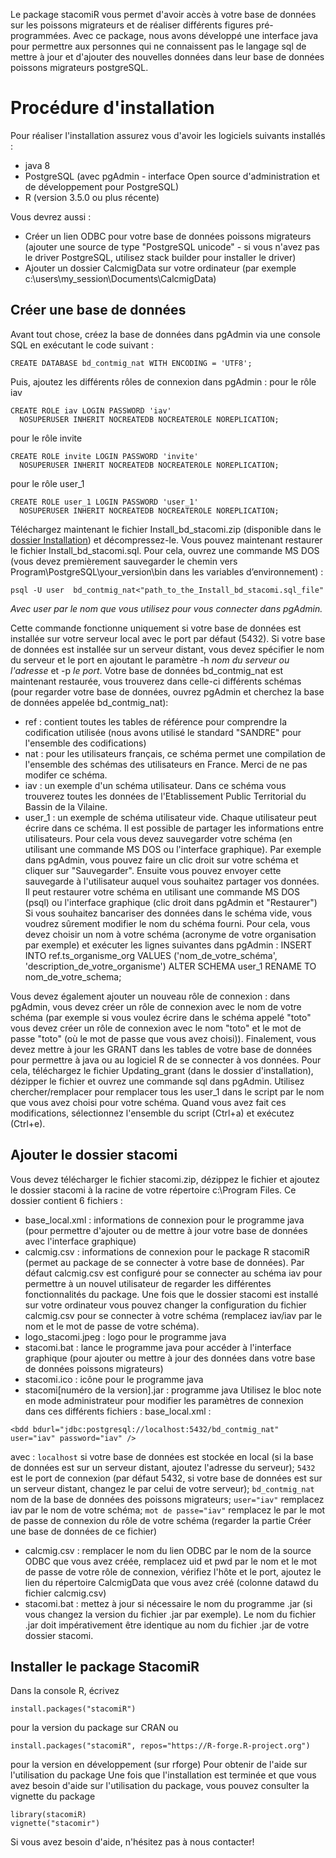Le package stacomiR vous permet d'avoir accès à votre base de données sur les poissons migrateurs et de réaliser différents figures pré-programmées. Avec ce package, nous avons développé une interface java pour permettre aux personnes qui ne connaissent pas le langage sql de mettre à jour et d'ajouter des nouvelles données dans leur base de données poissons migrateurs postgreSQL.

# Procédure d'installation

Pour réaliser l'installation assurez vous d'avoir les logiciels suivants installés :
- java 8
- PostgreSQL (avec pgAdmin - interface Open source d'administration et de développement pour PostgreSQL)
- R (version 3.5.0 ou plus récente)

Vous devrez aussi :
- Créer un lien ODBC pour votre base de données poissons migrateurs (ajouter une source de type "PostgreSQL unicode" - si vous n'avez pas le driver PostgreSQL, utilisez stack builder pour installer le driver)
- Ajouter un dossier CalcmigData sur votre ordinateur (par exemple c:\users\my_session\Documents\CalcmigData)

## Créer une base de données

Avant tout chose, créez la base de données dans pgAdmin via une console SQL en exécutant le code suivant :
```
CREATE DATABASE bd_contmig_nat WITH ENCODING = 'UTF8';
```
Puis, ajoutez les différents rôles de connexion dans pgAdmin : 
pour le rôle iav
```
CREATE ROLE iav LOGIN PASSWORD 'iav'
  NOSUPERUSER INHERIT NOCREATEDB NOCREATEROLE NOREPLICATION;
```
pour le rôle invite
```
CREATE ROLE invite LOGIN PASSWORD 'invite'
  NOSUPERUSER INHERIT NOCREATEDB NOCREATEROLE NOREPLICATION;
```
pour le rôle user_1
```
CREATE ROLE user_1 LOGIN PASSWORD 'user_1'
  NOSUPERUSER INHERIT NOCREATEDB NOCREATEROLE NOREPLICATION;
```

Téléchargez maintenant le fichier Install_bd_stacomi.zip (disponible dans le [dossier Installation](https://github.com/MarionLegrandLogrami/stacomiR/tree/master/Installation)) et décompressez-le. 
Vous pouvez maintenant restaurer le fichier Install_bd_stacomi.sql. Pour cela, ouvrez une commande MS DOS (vous devez premièrement sauvegarder le chemin vers Program\PostgreSQL\your_version\bin dans les variables d’environnement) :
```
psql -U user  bd_contmig_nat<"path_to_the_Install_bd_stacomi.sql_file"
```
*Avec user par le nom que vous utilisez pour vous connecter dans pgAdmin.*

Cette commande fonctionne uniquement si votre base de données est installée sur votre serveur local avec le port par défaut (5432). Si votre base de données est installée sur un serveur distant, vous devez spécifier le nom du serveur et le port en ajoutant le paramètre -h *nom du serveur ou l'adresse* et -p *le port*.
Votre base de données bd_contmig_nat est maintenant restaurée, vous trouverez dans celle-ci différents schémas (pour regarder votre base de données, ouvrez pgAdmin et cherchez la base de données appelée bd_contmig_nat):
- ref : contient toutes les tables de référence pour comprendre la codification utilisée (nous avons utilisé le standard "SANDRE" pour l'ensemble des codifications)
- nat : pour les utilisateurs français, ce schéma permet une compilation de l'ensemble des schémas des utilisateurs en France. Merci de ne pas modifer ce schéma.
- iav : un exemple d'un schéma utilisateur. Dans ce schéma vous trouverez toutes les données de l'Etablissement Public Territorial du Bassin de la Vilaine.
- user_1 : un exemple de schéma utilisateur vide. Chaque utilisateur peut écrire dans ce schéma. Il est possible de partager les informations entre utilisateurs. Pour cela vous devez sauvegarder votre schéma (en utilisant une commande MS DOS ou l'interface graphique). Par exemple dans pgAdmin, vous pouvez faire un clic droit sur votre schéma et cliquer sur "Sauvegarder". Ensuite vous pouvez envoyer cette sauvegarde à l'utilisateur auquel vous souhaitez partager vos données. Il peut restaurer votre schéma en utilisant une commande MS DOS (psql) ou l'interface graphique (clic droit dans pgAdmin et "Restaurer")
Si vous souhaitez bancariser des données dans le schéma vide, vous voudrez sûrement modifier le nom du schéma fourni. Pour cela, vous devez choisir un nom à votre schéma (acronyme de votre organisation par exemple) et exécuter les lignes suivantes dans pgAdmin :
INSERT INTO ref.ts_organisme_org VALUES ('nom_de_votre_schéma', 'description_de_votre_organisme')
ALTER SCHEMA user_1 RENAME TO nom_de_votre_schema;

Vous devez également ajouter un nouveau rôle de connexion : dans pgAdmin, vous devez créer un rôle de connexion avec le nom de votre schéma (par exemple si vous voulez écrire dans le schéma appelé "toto" vous devez créer un rôle de connexion avec le nom "toto" et le mot de passe "toto" (où le mot de passe que vous avez choisi)). Finalement, vous devez mettre à jour les GRANT dans les tables de votre base de données pour permettre à java ou au logiciel R de se connecter à vos données. Pour cela, téléchargez le fichier Updating_grant (dans le dossier d'installation), dézipper le fichier et ouvrez une commande sql dans pgAdmin. Utilisez chercher/remplacer pour remplacer tous les user_1 dans le script par le nom que vous avez choisi pour votre schéma. Quand vous avez fait ces modifications, sélectionnez l'ensemble du script (Ctrl+a) et exécutez (Ctrl+e).

## Ajouter le dossier stacomi
Vous devez télécharger le fichier stacomi.zip, dézippez le fichier et ajoutez le dossier stacomi à la racine de votre répertoire c:\Program Files. Ce dossier contient 6 fichiers  : 
- base_local.xml : informations de connexion pour le programme java (pour permettre d'ajouter ou de mettre à jour votre base de données avec l'interface graphique)
- calcmig.csv : informations de connexion pour le package R stacomiR (permet au package de se connecter à votre base de données). Par défaut calcmig.csv est configuré pour se connecter au schéma iav pour permettre à un nouvel utilisateur de regarder les différentes fonctionnalités du package. Une fois que le dossier stacomi est installé sur votre ordinateur vous pouvez changer la configuration du fichier calcmig.csv pour se connecter à votre schéma (remplacez iav/iav par le nom et le mot de passe de votre schéma). 
- logo_stacomi.jpeg : logo pour le programme java
- stacomi.bat : lance le programme java pour accéder à l'interface graphique (pour ajouter ou mettre à jour des données dans votre base de données poissons migrateurs)
- stacomi.ico : icône pour le programme java
- stacomi[numéro de la version].jar : programme java
Utilisez le bloc note en mode administrateur pour modifier les paramètres de connexion dans ces différents fichiers : 
base_local.xml :
```
<bdd bdurl="jdbc:postgresql://localhost:5432/bd_contmig_nat" user="iav" password="iav" />
```
avec : 
`localhost` si votre base de données est stockée en local (si la base de données est sur un serveur distant, ajoutez l'adresse du serveur); 
`5432` est le port de connexion (par défaut 5432, si votre base de données est sur un serveur distant, changez le par celui de votre serveur); 
`bd_contmig_nat` nom de la base de données des poissons migrateurs; 
`user="iav"` remplacez iav par le nom de votre schéma; 
`mot de passe="iav"` remplacez le par le mot de passe de connexion du rôle de votre schéma (regarder la partie Créer une base de données de ce fichier) 
- calcmig.csv : remplacer le nom du lien ODBC par le nom de la source ODBC que vous avez créée, remplacez uid et pwd par le nom et le mot de passe de votre rôle de connexion, vérifiez l'hôte et le port, ajoutez le lien du répertoire CalcmigData que vous avez créé (colonne datawd du fichier calcmig.csv)
- stacomi.bat : mettez à jour si nécessaire le nom du programme .jar (si vous changez la version du fichier .jar par exemple). Le nom du fichier .jar doit impérativement être identique au nom du fichier .jar de votre dossier stacomi.

## Installer le package StacomiR
Dans la console R, écrivez
```
install.packages("stacomiR") 
```
pour la version du package sur CRAN
ou
```
install.packages("stacomiR", repos="https://R-forge.R-project.org")
```
pour la version en développement (sur rforge)
Pour obtenir de l'aide sur l'utilisation du package
Une fois que l'installation est terminée et que vous avez besoin d'aide sur l'utilisation du package, vous pouvez consulter la vignette du package
```
library(stacomiR)
vignette("stacomir")
```
Si vous avez besoin d'aide, n'hésitez pas à nous contacter!
